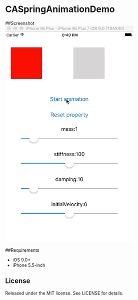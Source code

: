 # CASpringAnimationDemo

##Screenshot 
![](Demo.gif)

##Requirements
* iOS 9.0+
* iPhone 5.5-inch

## License
Released under the MIT license. See LICENSE for details.
